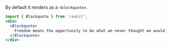 By default it renders as a `<blockquote>`.

```jsx
import { Blackquote } from 'reakit';
<div>
  <Blockquote>
    Freedom means the opportunity to be what we never thought we would be.
  </Blockquote>
</div>
```
